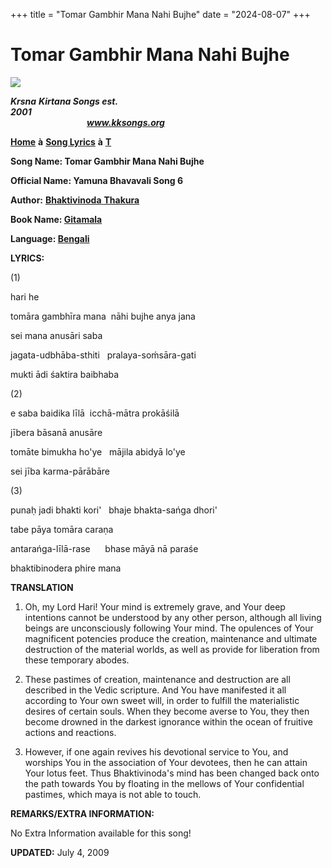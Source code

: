 +++
title = "Tomar Gambhir Mana Nahi Bujhe"
date = "2024-08-07"
+++

# Tomar Gambhir Mana Nahi Bujhe
**[![](http://kksongs.org/image_files/image002.jpg)](http://kksongs.org/)**

**_Krsna_** **_Kirtana Songs est. 2001_**                                                                                                                                                      **_www.kksongs.org_**

**[Home](http://kksongs.org/)** **à** **[Song Lyrics](http://kksongs.org/lyrics.html)** **à** **[T](http://kksongs.org/songs/song_t.html)**

**Song Name: Tomar Gambhir Mana Nahi Bujhe**

**Official Name: Yamuna Bhavavali Song 6**

**Author:** [**Bhaktivinoda** **Thakura**](http://kksongs.org/authors/list/bhaktivinoda.html)

**Book Name: [Gitamala](http://kksongs.org/authors/gitamala.html)**

**Language: [Bengali](http://kksongs.org/language/list/bengali.html)**

**LYRICS:**

(1)

hari he

tomāra gambhīra mana  nāhi bujhe anya jana

sei mana anusāri saba

jagata-udbhāba-sthiti   pralaya-soḿsāra-gati

mukti ādi śaktira baibhaba

(2)

e saba baidika līlā  icchā-mātra prokāśilā

jībera bāsanā anusāre

tomāte bimukha ho'ye   mājila abidyā lo'ye

sei jība karma-pārābāre

(3)

punaḥ jadi bhakti kori'   bhaje bhakta-sańga dhori'

tabe pāya tomāra caraṇa

antarańga-līlā-rase      bhase māyā nā paraśe

bhaktibinodera phire mana

**TRANSLATION**

1) Oh, my Lord Hari! Your mind is extremely grave, and Your deep intentions cannot be understood by any other person, although all living beings are unconsciously following Your mind. The opulences of Your magnificent potencies produce the creation, maintenance and ultimate destruction of the material worlds, as well as provide for liberation from these temporary abodes.

2) These pastimes of creation, maintenance and destruction are all described in the Vedic scripture. And You have manifested it all according to Your own sweet will, in order to fulfill the materialistic desires of certain souls. When they become averse to You, they then become drowned in the darkest ignorance within the ocean of fruitive actions and reactions.

3) However, if one again revives his devotional service to You, and worships You in the association of Your devotees, then he can attain Your lotus feet. Thus Bhaktivinoda's mind has been changed back onto the path towards You by floating in the mellows of Your confidential pastimes, which maya is not able to touch.

**REMARKS/EXTRA INFORMATION:**

No Extra Information available for this song!

**UPDATED:** July 4, 2009